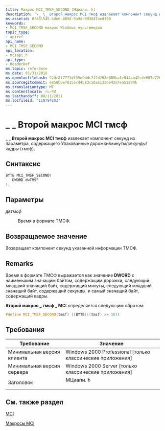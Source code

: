 ```yaml
---
title: Макрос MCI_TMSF_SECOND (МЦиапи. h)
description: '\_ \_ Второй макрос MCI тмсф извлекает компонент секунд из параметра, содержащего Упакованные дорожки/минуты/секунды/кадры (тмсф).'
ms.assetid: 0f431545-bde0-4898-9a9d-993847aedf50
keywords:
- MCI_TMSF_SECOND макрос Windows мультимедиа
topic_type:
- apiref
api_name:
- MCI_TMSF_SECOND
api_location:
- mciapi.h
api_type:
- HeaderDef
ms.topic: reference
ms.date: 05/31/2018
ms.openlocfilehash: 92dc8f7771df35e9ddc712d263e805ba1e844ca42cde607d7204dc6dc7b350d6
ms.sourcegitcommit: e858bbe701567d4583c50a11326e42d7ea51804b
ms.translationtype: MT
ms.contentlocale: ru-RU
ms.lasthandoff: 08/11/2021
ms.locfileid: "119784203"
---
```

# <a name="mci_tmsf_second-macro"></a>\_ \_ Второй макрос MCI тмсф

**\_ \_ Второй макрос MCI тмсф** извлекает компонент секунд из параметра, содержащего Упакованные дорожки/минуты/секунды/кадры (тмсф).

## <a name="syntax"></a>Синтаксис


```C++
BYTE MCI_TMSF_SECOND(
   DWORD dwTMSF
);
```



## <a name="parameters"></a>Параметры

<dl> <dt>

*двтмсф* 
</dt> <dd>

Время в формате ТМСФ.

</dd> </dl>

## <a name="return-value"></a>Возвращаемое значение

Возвращает компонент секунд указанной информации ТМСФ.

## <a name="remarks"></a>Remarks

Время в формате ТМСФ выражается как значение **DWORD** с наименьшим значащим байтом, содержащим дорожки, следующий младший значащий байт, содержащий минуты, следующий младший значащий байт, содержащий секунды, и самый значащий байт, содержащий кадры.

**Второй макрос \_ тмсф \_ MCI** определяется следующим образом:


```C++
#define MCI_TMSF_SECOND(tmsf) ((BYTE)((tmsf) >> 16)) 
```



## <a name="requirements"></a>Требования



| Требование | Значение |
|-------------------------------------|-------------------------------------------------------------------------------------|
| Минимальная версия клиента<br/> | Windows 2000 Professional \[только классические приложения\]<br/>                          |
| Минимальная версия сервера<br/> | Windows 2000 Server \[только классические приложения\]<br/>                                |
| Заголовок<br/>                   | <dl> <dt>МЦиапи. h</dt> </dl> |



## <a name="see-also"></a>См. также раздел

<dl> <dt>

[MCI](mci.md)
</dt> <dt>

[Макросы MCI](mci-macros.md)
</dt> </dl>

 

 





